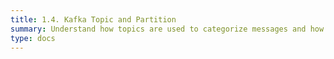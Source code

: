 ```yaml
---
title: 1.4. Kafka Topic and Partition
summary: Understand how topics are used to categorize messages and how partitions allow for scalability and parallelism.
type: docs
---
```

